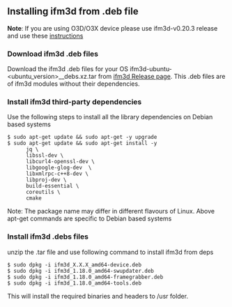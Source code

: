 ## Installing ifm3d from .deb file

**Note**: If you are using O3D/O3X device please use ifm3d-v0.20.3 release and use these [instructions](https://github.com/ifm/ifm3d/blob/legacy/doc/source_build.md)

### Download ifm3d .deb files

Download the ifm3d .deb files for your OS ifm3d-ubuntu-<ubuntu_version>_<arch>_debs.xz.tar from [ifm3d Release page](https://github.com/ifm/ifm3d/releases).
This .deb files are of ifm3d modules without their dependencies.

### Install ifm3d third-party dependencies

Use the following steps to install all the library dependencies on Debian based systems
  
```
$ sudo apt-get update && sudo apt-get -y upgrade
$ sudo apt-get update && sudo apt-get install -y
      jq \ 
      libssl-dev \
      libcurl4-openssl-dev \
      libgoogle-glog-dev  \
      libxmlrpc-c++8-dev \ 
      libproj-dev \
      build-essential \
      coreutils \
      cmake                         
```

Note: The package name may differ in different flavours of Linux. 
Above apt-get commands are specific to Debian based systems

### Install ifm3d .debs files 
unzip the .tar file and use following command to install ifm3d from deps

```
$ sudo dpkg -i ifm3d_X.X.X_amd64-device.deb
$ sudo dpkg -i ifm3d_1.18.0_amd64-swupdater.deb
$ sudo dpkg -i ifm3d_1.18.0_amd64-framegrabber.deb
$ sudo dpkg -i ifm3d_1.18.0_amd64-tools.deb
```

This will install the required binaries and headers to /usr folder.
